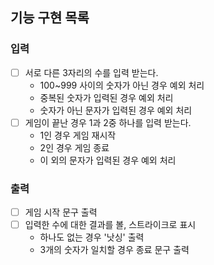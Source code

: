 ## 기능 구현 목록

### 입력
-[ ] 서로 다른 3자리의 수를 입력 받는다.
  - 100~999 사이의 숫자가 아닌 경우 예외 처리
  - 중복된 숫자가 입력된 경우 예외 처리
  - 숫자가 아닌 문자가 입력된 경우 예외 처리
-[ ] 게임이 끝난 경우 1과 2중 하나를 입력 받는다.
  - 1인 경우 게임 재시작
  - 2인 경우 게임 종료
  - 이 외의 문자가 입력된 경우 예외 처리

### 출력
-[ ] 게임 시작 문구 출력
-[ ] 입력한 수에 대한 결과를 볼, 스트라이크로 표시
  - 하나도 없는 경우 '낫싱' 출력
  - 3개의 숫자가 일치할 경우 종료 문구 출력
